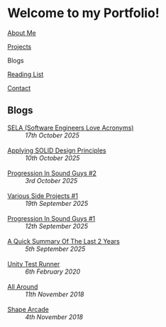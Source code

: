 # Welcome to my Portfolio!

<a href="https://twood27897.github.io/pages/about.html" rel="About Me">About Me</a>
<br>

<a href="https://twood27897.github.io" rel="Projects">Projects</a>
<br>

Blogs
<br>

<a href="https://twood27897.github.io/pages/reading-list.html" rel="Reading List">Reading List</a>
<br>

<a href="https://twood27897.github.io/pages/contact.html" rel="Contact">Contact</a>
<br>

## Blogs
<!-- I consider these <i>"blogs"</i> more as notes on a variety of technical things I've done or looked at, allowing me to record and explore ideas smaller than personal projects. The first two blogs are the first two entries I originally wrote for my portfolio - which I discarded in favour of much shorter entries - but now they have found a new home here.<br> -->

<p align="center">
<dt><a href="https://helloimtw.me/pages/blogs/sela.html" rel="SELA (Software Engineers Love Acronyms)">SELA (Software Engineers Love Acronyms)</a></dt>
<dd><i>17th October 2025</i></dd><br>
  
<dt><a href="https://helloimtw.me/pages/blogs/applyingsolidprinciples.html" rel="Applying SOLID Design Principles">Applying SOLID Design Principles</a></dt>
<dd><i>10th October 2025</i></dd><br>
  
<dt><a href="https://twood27897.github.io/pages/blogs/soundguysprogression2.html" rel="Progression In Sound Guys #2">Progression In Sound Guys #2</a></dt>
<dd><i>3rd October 2025</i></dd><br>
  
<dt><a href="https://twood27897.github.io/pages/blogs/various.html" rel="Various Side Projects #1">Various Side Projects #1</a></dt>
<dd><i>19th September 2025</i></dd><br>
  
<dt><a href="https://twood27897.github.io/pages/blogs/soundguysprogression.html" rel="Progression In Sound Guys #1">Progression In Sound Guys #1</a></dt>
<dd><i>12th September 2025</i></dd><br>
  
<dt><a href="https://twood27897.github.io/pages/blogs/reintro.html" rel="A Quick Summary Of The Last 2 Years">A Quick Summary Of The Last 2 Years</a></dt>
<dd><i>5th September 2025</i></dd><br>

<dt><a href="https://twood27897.github.io/pages/unity-tests-blog.html" rel="Unity Test Runner">Unity Test Runner</a></dt>
<dd><i>6th February 2020</i></dd><br>
  
<dt><a href="https://twood27897.github.io/pages/all-around-blog.html" rel="All Around">All Around</a></dt>
<dd><i>11th November 2018</i></dd><br>

<dt><a href="https://twood27897.github.io/pages/shape-arcade-blog.html" rel="Shape Arcade">Shape Arcade</a></dt>
<dd><i>4th November 2018</i></dd><br>
</p>
